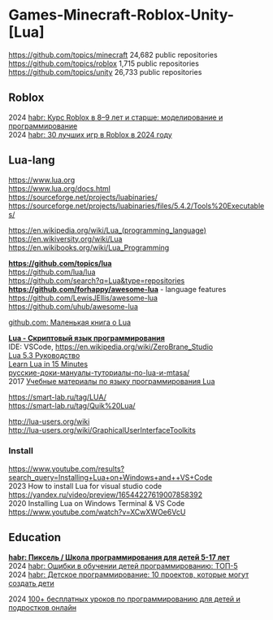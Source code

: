 # Games-Minecraft-Roblox-Unity-[Lua]
https://github.com/topics/minecraft 24,682 public repositories                
https://github.com/topics/roblox 1,715 public repositories             
https://github.com/topics/unity 26,733 public repositories              

## Roblox                            
2024 [habr: Курс Roblox в 8–9 лет и старше: моделирование и программирование](https://habr.com/ru/companies/pixel_study/articles/856830)                       
2024 [habr: 30 лучших игр в Roblox в 2024 году](https://habr.com/ru/companies/pixel_study/articles/856386/)         

## Lua-lang                 
https://www.lua.org                
https://www.lua.org/docs.html           
https://sourceforge.net/projects/luabinaries/
https://sourceforge.net/projects/luabinaries/files/5.4.2/Tools%20Executables/

https://en.wikipedia.org/wiki/Lua_(programming_language)                     
https://en.wikiversity.org/wiki/Lua
https://en.wikibooks.org/wiki/Lua_Programming

**https://github.com/topics/lua**                
https://github.com/lua/lua                
https://github.com/search?q=Lua&type=repositories
**https://github.com/forhappy/awesome-lua** - language features
https://github.com/LewisJEllis/awesome-lua
https://github.com/uhub/awesome-lua

[github.com: Маленькая книга о Lua](https://github.com/Gitart/the-little-lua-book)            

**[Lua - Скриптовый язык программирования](https://habr.com/ru/hubs/lua/articles/)**                
IDE: VSCode, https://en.wikipedia.org/wiki/ZeroBrane_Studio                   
[Lua 5.3 Руководство](https://web.archive.org/web/20230415092320/https://lua.org.ru/contents_ru.html)                      
[Learn Lua in 15 Minutes](https://tylerneylon.com/a/learn-lua/)           
[русские-доки-мануалы-туториалы-по-lua-и-mtasa/](https://forum.multitheftauto.com/topic/27040-русские-доки-мануалы-туториалы-по-lua-и-mtasa)                
2017 [Учебные материалы по языку программирования Lua](https://vk.com/topic-141509355_35092701)   

https://smart-lab.ru/tag/LUA/               
https://smart-lab.ru/tag/Quik%20Lua/        

http://lua-users.org/wiki                    
http://lua-users.org/wiki/GraphicalUserInterfaceToolkits                     

### Install                     
https://www.youtube.com/results?search_query=Installing+Lua+on+Windows+and++VS+Code             
2023 How to install Lua for visual studio code https://yandex.ru/video/preview/16544227619007858392                
2020 Installing Lua on Windows Terminal & VS Code https://www.youtube.com/watch?v=XCwXWOe6VcU              

## Education                        
**[habr: Пиксель / Школа программирования для детей 5-17 лет](https://habr.com/ru/companies/pixel_study/articles)**                             
2024 [habr: Ошибки в обучении детей программированию: ТОП-5](https://habr.com/ru/companies/pixel_study/articles/856556)                
2024 [habr: Детское программирование: 10 проектов, которые могут создать дети](https://habr.com/ru/companies/pixel_study/articles/856076/)                    

2024 [100+ бесплатных уроков по программированию для детей и подростков онлайн](https://habr.com/ru/companies/pixel_study/articles/856808/)              
